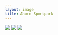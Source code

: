 ```yaml
---
layout: image
title: Ahorn Sportpark
---
```

![](/img/IMG_2710.jpg)
![](/img/IMG_2714.jpg)
![](/img/IMG_2708.jpg)
